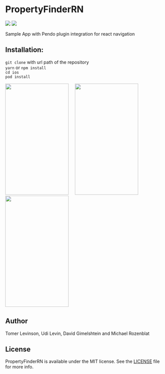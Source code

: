 # PropertyFinderRN

[![](https://img.shields.io/github/package-json/dependency-version/pendo-io/PendoReactNativeIntegration/react-native)]() 
[![](https://img.shields.io/badge/react-v16.9.0-blue)]() 

Sample App with Pendo plugin integration for react navigation <br>

## Installation:<br>
`git clone` with url path of the repository<br>
`yarn` or `npm install`<br>
`cd ios`<br>
`pod install`<br>

<img src="https://user-images.githubusercontent.com/56674958/85219808-6f872d00-b3af-11ea-9c73-a83f9b3ebb34.png" width="200" height="350"  /></img> &nbsp; &nbsp;
<img src="https://user-images.githubusercontent.com/56674958/85219811-72821d80-b3af-11ea-967f-cbff38799785.png" width="200" height="350"  />  </img>&nbsp; &nbsp;
<img src="https://user-images.githubusercontent.com/56674958/85219815-74e47780-b3af-11ea-98ea-f9e0293ad477.png" width="200" height="350"  />  </img>&nbsp; &nbsp;


## Author
Tomer Levinson, Udi Levin, David Gimelshtein and Michael Rozenblat

## License
PropertyFinderRN is available under the MIT license. See the [LICENSE](https://github.com/pendo-io/RNNKitchenSink/blob/master/LICENSE) file for more info.

